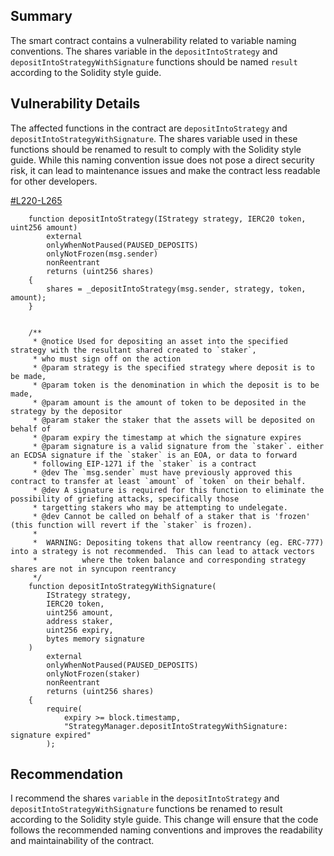## Summary
The smart contract contains a vulnerability related to variable naming conventions. The shares variable in the `depositIntoStrategy` and `depositIntoStrategyWithSignature` functions should be named `result` according to the Solidity style guide. 

## Vulnerability Details
The affected functions in the contract are `depositIntoStrategy` and `depositIntoStrategyWithSignature`. The shares variable used in these functions should be renamed to result to comply with the Solidity style guide. While this naming convention issue does not pose a direct security risk, it can lead to maintenance issues and make the contract less readable for other developers.

[#L220-L265](https://github.com/code-423n4/2023-04-eigenlayer/blob/5e4872358cd2bda1936c29f460ece2308af4def6/src/contracts/core/StrategyManager.sol#L220-L265)
```solidity
    function depositIntoStrategy(IStrategy strategy, IERC20 token, uint256 amount)
        external
        onlyWhenNotPaused(PAUSED_DEPOSITS)
        onlyNotFrozen(msg.sender)
        nonReentrant
        returns (uint256 shares)
    {
        shares = _depositIntoStrategy(msg.sender, strategy, token, amount);
    }


    /**
     * @notice Used for depositing an asset into the specified strategy with the resultant shared created to `staker`,
     * who must sign off on the action
     * @param strategy is the specified strategy where deposit is to be made,
     * @param token is the denomination in which the deposit is to be made,
     * @param amount is the amount of token to be deposited in the strategy by the depositor
     * @param staker the staker that the assets will be deposited on behalf of
     * @param expiry the timestamp at which the signature expires
     * @param signature is a valid signature from the `staker`. either an ECDSA signature if the `staker` is an EOA, or data to forward
     * following EIP-1271 if the `staker` is a contract
     * @dev The `msg.sender` must have previously approved this contract to transfer at least `amount` of `token` on their behalf.
     * @dev A signature is required for this function to eliminate the possibility of griefing attacks, specifically those
     * targetting stakers who may be attempting to undelegate.
     * @dev Cannot be called on behalf of a staker that is 'frozen' (this function will revert if the `staker` is frozen).
     * 
     *  WARNING: Depositing tokens that allow reentrancy (eg. ERC-777) into a strategy is not recommended.  This can lead to attack vectors
     *          where the token balance and corresponding strategy shares are not in syncupon reentrancy
     */
    function depositIntoStrategyWithSignature(
        IStrategy strategy,
        IERC20 token,
        uint256 amount,
        address staker,
        uint256 expiry,
        bytes memory signature
    )
        external
        onlyWhenNotPaused(PAUSED_DEPOSITS)
        onlyNotFrozen(staker)
        nonReentrant
        returns (uint256 shares)
    {
        require(
            expiry >= block.timestamp,
            "StrategyManager.depositIntoStrategyWithSignature: signature expired"
        );
```
## Recommendation
I recommend the shares `variable` in the `depositIntoStrategy` and `depositIntoStrategyWithSignature` functions be renamed to result according to the Solidity style guide. This change will ensure that the code follows the recommended naming conventions and improves the readability and maintainability of the contract.